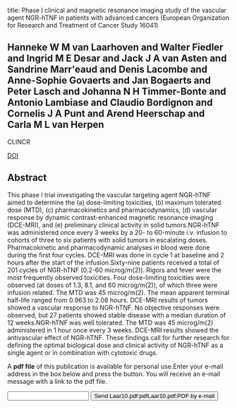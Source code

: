 title: Phase I clinical and magnetic resonance imaging study of the vascular agent NGR-hTNF in patients with advanced cancers (European Organization for Research and Treatment of Cancer Study 16041)

## Hanneke W M van Laarhoven and Walter Fiedler and Ingrid M E Desar and Jack J A van Asten and Sandrine Marr'eaud and Denis Lacombe and Anne-Sophie Govaerts and Jan Bogaerts and Peter Lasch and Johanna N H Timmer-Bonte and Antonio Lambiase and Claudio Bordignon and Cornelis J A Punt and Arend Heerschap and Carla M L van Herpen
CLINCR

<a href="https://doi.org/10.1158/1078-0432.CCR-09-1621">DOI</a>

## Abstract
This phase I trial investigating the vascular targeting agent NGR-hTNF aimed to determine the (a) dose-limiting toxicities, (b) maximum tolerated dose (MTD), (c) pharmacokinetics and pharmacodynamics, (d) vascular response by dynamic contrast-enhanced magnetic resonance imaging (DCE-MRI), and (e) preliminary clinical activity in solid tumors.NGR-hTNF was administered once every 3 weeks by a 20- to 60-minute i.v. infusion to cohorts of three to six patients with solid tumors in escalating doses. Pharmacokinetic and pharmacodynamic analyses in blood were done during the first four cycles. DCE-MRI was done in cycle 1 at baseline and 2 hours after the start of the infusion.Sixty-nine patients received a total of 201 cycles of NGR-hTNF (0.2-60 microg/m(2)). Rigors and fever were the most frequently observed toxicities. Four dose-limiting toxicities were observed (at doses of 1.3, 8.1, and 60 microg/m(2)), of which three were infusion related. The MTD was 45 microg/m(2). The mean apparent terminal half-life ranged from 0.963 to 2.08 hours. DCE-MRI results of tumors showed a vascular response to NGR-hTNF. No objective responses were observed, but 27 patients showed stable disease with a median duration of 12 weeks.NGR-hTNF was well tolerated. The MTD was 45 microg/m(2) administered in 1 hour once every 3 weeks. DCE-MRI results showed the antivascular effect of NGR-hTNF. These findings call for further research for defining the optimal biological dose and clinical activity of NGR-hTNF as a single agent or in combination with cytotoxic drugs.

A <b>pdf file</b> of this publication is available for personal use.Enter your e-mail address in the box below and press the button. You will receive an e-mail message with a link to the pdf file.
<form action="sender.php">  <input type="text" name="email">  <input type="submit" value="Send Laar10.pdf:pdfLaar10.pdf:PDF by e-mail"></form>